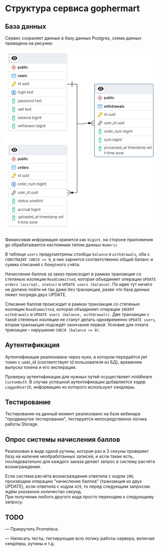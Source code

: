 # Структура сервиса gophermart 

## База данных

Сервис сохраняет данные в базу данных Postgres, схема данных приведена на рисунке:

![DB Scheme](https://raw.githubusercontent.com/SavchenkoIM/yapracticum-go-diploma-1/devbranch/doc/gophermart-schema.png)

Финансовая информация хранится как `bigint`, на стороне приложения go обрабатывается кастомным типом данных `Numeric`

В таблице `users` предусмотрены столбцы `balance` и `withdrawals`, оба с `CONSTRAINT CHECK >= 0`, в них харнится соответственно общий баланс и сумма списаний с бонусного счёта.

Начисление баллов за заказ происходит в рамках транзакции со степенью изоляции `ReadCommitted`, которая объединяет операции `UPDATE orders (accrual, status)` и `UPDATE users (balance)`. По идее тут ничего не должно пойти не так даже без транзакции, разве что база данных ляжет посреди двух UPDATE.

Списание баллов происходит в рамках транзакции со степенью изоляции `ReadCommitted`, которая объединяет операции `INSERT withdrawals` и `UPDATE users (balance, withdrawals)`. Две транзакции с такой степенью изоляции не станут делать одновременно `UPDATE users`, вторая транзакция подождёт окончания первой. Условие для отката транзации – нарушение `CHECK (balance >= 0)`.

## Аутентификация

Аутентификация реализована через куки, в котором передаётся jwt токен с user_id (соответствует id пользователя из БД), временем выпуска токена и его экспирации.

Проверку аутентификации для нужных путей осуществляет middlware `CustomAuth`. В случае успешной аутентификации добавляется хэдер `LoggedUserID`, информацию из которого используют хэндлеры.

## Тестирование

Тестирование на данный момент реализовано на базе вебинара "продвинутое тестирование", тестируется непосредственно логика работы Storage.

## Опрос системы начисления баллов

Реализован в виде одной рутины, которая раз в 3 секуны проверяет базу на наличие необработанных записей, и если такие есть, последовательно для каждого заказа делает запрос в систему расчёта вознаграждения.

Если система расчёта вознаграждения ответила с кодом `200`, производим операцию "начисление баллов" (транзакция из двух UPDATE), если ответила с кодом `429`, то перед следующим запросом ждём указанное количество секунд.  
При получении любого другого кода просто переходим к следующему запросу.

## TODO

— Прикрутить Prometeus.

— Написать тесты, тестирующие всю логику работы сервера, включая хэндлеры, рутины и т.д.
